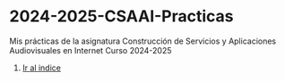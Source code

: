 # 2024-2025-CSAAI-Practicas
Mis prácticas de la asignatura Construcción de Servicios y Aplicaciones Audiovisuales en Internet Curso 2024-2025
<ol>
        <li><a href="https://martinjimenezhuete.github.io/2024-2025-CSAAI-Practicas/P1/S2/index.html">Ir al indice</a></li>
</ol>
